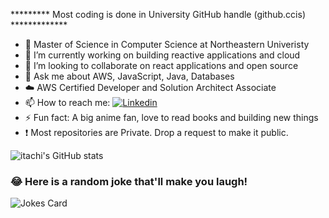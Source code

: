 
********* Most coding is done in University GitHub handle (github.ccis) *************

  - 🔭 Master of Science in Computer Science  at Northeastern Univeristy
  - 🌱 I’m currently working on building reactive applications and cloud
  - 👯 I’m looking to collaborate on react applications and open source
  - 💬 Ask me about AWS, JavaScript, Java, Databases
  - :cloud:  AWS Certified Developer and Solution Architect Associate
  - 📫 How to reach me: [![Linkedin](https://img.shields.io/badge/LinkedIn-0077B5?style=for-the-badge&logo=linkedin&logoColor=white)](https://www.linkedin.com/in/deepak94kumar/)
  - ⚡ Fun fact: A big anime fan, love to read books and building new things
  - :exclamation:  Most repositories are Private. Drop a request to make it public.

![itachi's GitHub stats](https://github-readme-stats.vercel.app/api?username=itachi1994&hide=stars&count_private=true&show_icons=true&theme=tokyonight)

### 😂 Here is a random joke that'll make you laugh!
![Jokes Card](https://readme-jokes.vercel.app/api)

